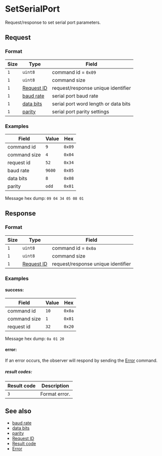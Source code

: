# SetSerialPort

Request/response to set serial port parameters.


## Request

### Format

| Size | Type                                 | Field                                |
| ---- | ------------------------------------ | ------------------------------------ |
| `1`  | `uint8`                              | command id = `0x09`                  |
| `1`  | `uint8`                              | command size                         |
| `1`  | [Request ID](../types.md#request-id) | request/response unique identifier   |
| `1`  | [baud rate](../types.md#baud-rate)   | serial port baud rate                |
| `1`  | [data bits](../types.md#data-bits)   | serial port word length or data bits |
| `1`  | [parity](../types.md#parity)         | serial port parity settings          |

### Examples

| Field        | Value  | Hex    |
| ------------ | ------ | ------ |
| command id   | `9`    | `0x09` |
| command size | `4`    | `0x04` |
| request id   | `52`   | `0x34` |
| baud rate    | `9600` | `0x05` |
| data bits    | `8`    | `0x08` |
| parity       | `odd`  | `0x01` |

Message hex dump: `09 04 34 05 08 01`


## Response

### Format

| Size | Type                                 | Field                              |
| ---- | ------------------------------------ | ---------------------------------- |
| `1`  | `uint8`                              | command id = `0x0a`                |
| `1`  | `uint8`                              | command size                       |
| `1`  | [Request ID](../types.md#request-id) | request/response unique identifier |


### Examples

#### success:

| Field        | Value | Hex    |
| ------------ | ----- | ------ |
| command id   | `10`  | `0x0a` |
| command size | `1`   | `0x01` |
| request id   | `32`  | `0x20` |

Message hex dump: `0a 01 20`


#### error:

If an error occurs, the observer will respond by sending the [Error](./uplink/Error.md) command.

##### result codes:

| Result code | Description   |
| ----------- | ------------- |
| `3`         | Format error. |


## See also

* [baud rate](../types.md#baud-rate)
* [data bits](../types.md#data-bits)
* [parity](../types.md#parity)
* [Request ID](../types.md#request-id)
* [Result code](../types.md#result-code)
* [Error](./uplink/Error.md)
